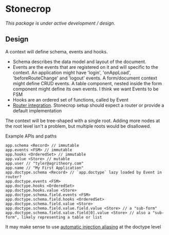 # Stonecrop
_This package is under active development / design._

## Design
A context will define schema, events and hooks. 
  - Schema describes the data model and layout of the document.
  - Events are the events that are registered on it and will specific to the context. An application might have 'login', 'onAppLoad', 'beforeRouteChange' and 'logout' events.  A form/document context might define CRUD events. A table component, nested inside the form component might define its own events. I think we want Events to be FSM
  - Hooks are an ordered set of functions, called by Event
  - [Router integration](https://pinia.vuejs.org/core-concepts/plugins.html#adding-new-external-properties). Stonecrop setup should expect a router or provide a default implementation

The context will be tree-shaped with a single root. Adding more nodes at the root level isn't a problem, but multiple roots would be disallowed. 

Example APIs and paths

```
app.schema <Record> // immutable
app.events <FSM> // immutable
app.hooks <OrderedSet> // immutable
app.value <Store> // mutable
app.user // "tyler@agritheory.com"
app.name // "My First Application"
app.doctype.schema <Record> // `app.doctype` lazy loaded by Event in router?
app.doctype.events <FSM> 
app.doctype.hooks <OrderedSet>
app.doctype.hooks.value <Store> 
app.doctype.schema.field.events <FSM>
app.doctype.schema.field.hooks <OrderedSet>
app.doctype.schema.field.value <Store>
app.doctype.schema.field.value.field.value <Store> // a "sub-form" 
app.doctype.schema.field.value.field[0].value <Store> // also a "sub-form", likely representing a table or list
```

It may make sense to use [automatic injection aliasing](https://vuejs.org/guide/components/provide-inject.html#inject) at the doctype level



